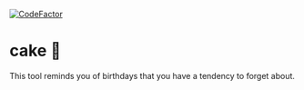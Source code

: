 [![CodeFactor](https://www.codefactor.io/repository/github/devinstormharris/cake/badge/main)](https://www.codefactor.io/repository/github/devinstormharris/cake/overview/main)
# cake 🍰

This tool reminds you of birthdays that you have a tendency to forget about.
